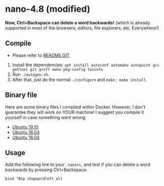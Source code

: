 # nano-4.8 (modified)
**Now, Ctrl+Backspace can delete a word backwards!** (which is already supported in most of the browsers, editors, file explorers, etc. Everywhere!)

## Compile

- Please refer to [README.GIT](/README.GIT).
1. Install the dependencies: `apt install autoconf automake autopoint gcc gettext git groff make pkg-config texinfo`
2. Run `./autogen.sh`.
3. After that, just do the normal `./configure` and `make; make install`.

## Binary file

Here are some binary files I compiled within Docker. However, I don't guarantee they will work on YOUR machine! I suggest you compile it yourself in case something went wrong.

- [Ubuntu 19.10](/bin/ubuntu_19.10)
- [Ubuntu 18.04](/bin/ubuntu_18.04)
- [Ubuntu 16.04](/bin/ubuntu_16.04)

## Usage

Add the following line to your `.nanorc`, and test if you can delete a word backwards by pressing Ctrl+Backspace:

```nanorc
bind ^Bsp chopwordleft all
```
